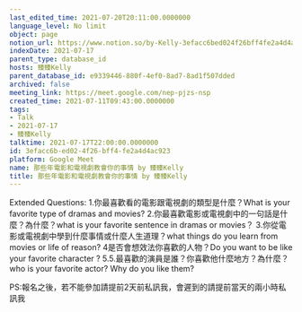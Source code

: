 ```yaml
---
last_edited_time: 2021-07-20T20:11:00.0000000
language_level: No limit
object: page
notion_url: https://www.notion.so/by-Kelly-3efacc6bed024f26bff4fe2a4d4ac923
indexDate: 2021-07-17
parent_type: database_id
hosts: 臻臻Kelly
parent_database_id: e9339446-880f-4ef0-8ad7-8ad1f507dded
archived: false
meeting_link: https://meet.google.com/nep-pjzs-nsp
created_time: 2021-07-11T09:43:00.0000000
tags:
- Talk
- 2021-07-17
- 臻臻Kelly
talktime: 2021-07-17T22:00:00.0000000
id: 3efacc6b-ed02-4f26-bff4-fe2a4d4ac923
platform: Google Meet
name: 那些年電影和電視劇教會你的事情 by 臻臻Kelly
title: 那些年電影和電視劇教會你的事情 by 臻臻Kelly
---
```


Extended Questions:
1.你最喜歡看的電影跟電視劇的類型是什麼？What is your favorite type of dramas and movies?
2.你最喜歡電影或電視劇中的一句話是什麼？為什麼？what is your favorite sentence in dramas or movies？
3.你從電影或電視劇中學到什麼事情或什麼人生道理？what things do you learn from movies or life of reason?
4是否會想效法你喜歡的人物？Do you want to be like your favorite character ?
5.5.最喜歡的演員是誰？你喜歡他什麼地方？為什麼？who is your favorite actor? Why do you like them?

PS:報名之後，若不能參加請提前2天前私訊我，會遲到的請提前當天的兩小時私訊我



